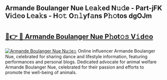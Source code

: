 ## Armande Boulanger Nue L𝚎a𝚔ed N𝚞𝚍e - Part-jFK Vi𝚍𝚎o L𝚎a𝚔s - H𝚘𝚝 O𝚗𝚕yf𝚊ns P𝚑𝚘tos dgOJm

# <h2><a href="http://kf3ccw.oniu.top/?m=Armande+Boulanger+Nue">🔗👉 🔴 Armande Boulanger Nue P𝚑ot𝚘𝚜 V𝚒d𝚎o</a></h2>

[![Armande Boulanger Nue Nu𝚍e𝚜](https://i.imgur.com/0qMVB7G.gif)](http://kf3ccw.oniu.top/?m=Armande+Boulanger+Nue)
Online influencer Armande Boulanger Nue, celebrated for sharing dance and lifestyle information, featuring performances and personal blogs. Dedicated advocate for animal welfare Armande Boulanger Nue, celebrated for their passion and efforts to promote the well-being of animals.  
